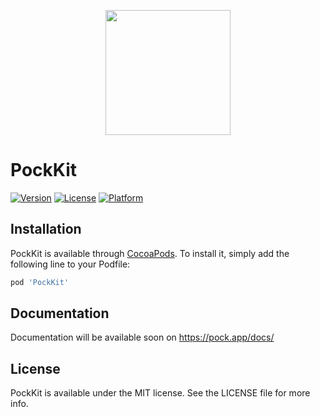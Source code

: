 <p align="center">
  <img height="200" src="https://pock.app/_nuxt/img/xcode12_plus_pockkit.677b1d3.png"/>
</p>

# PockKit

[![Version](https://img.shields.io/cocoapods/v/PockKit.svg?style=flat)](https://cocoapods.org/pods/PockKit)
[![License](https://img.shields.io/cocoapods/l/PockKit.svg?style=flat)](https://cocoapods.org/pods/PockKit)
[![Platform](https://img.shields.io/cocoapods/p/PockKit.svg?style=flat)](https://cocoapods.org/pods/PockKit)

## Installation

PockKit is available through [CocoaPods](https://cocoapods.org).
To install it, simply add the following line to your Podfile:

```ruby
pod 'PockKit'
```

## Documentation

Documentation will be available soon on https://pock.app/docs/

## License

PockKit is available under the MIT license. See the LICENSE file for more info.
